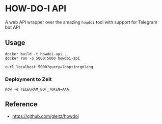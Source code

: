 # HOW-DO-I API
A web API wrapper over the amazing `howdoi` tool with support for Telegram bot
API


## Usage

```
docker build -t howdoi-api .
docker run -p 5000:5000 howdoi-api
```

```
curl localhost:5000?query=loop+in+golang
```

### Deployment to Zeit

```
now -e TELEGRAM_BOT_TOKEN=AAA
```

## Reference

* https://github.com/gleitz/howdoi
